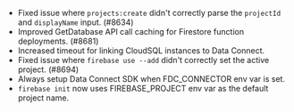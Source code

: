 - Fixed issue where `projects:create` didn't correctly parse the `projectId` and `displayName` input. (#8634)
- Improved GetDatabase API call caching for Firestore function deployments. (#8681)
- Increased timeout for linking CloudSQL instances to Data Connect.
- Fixed issue where `firebase use --add` didn't correctly set the active project. (#8694)
- Always setup Data Connect SDK when FDC_CONNECTOR env var is set.
- `firebase init` now uses FIREBASE_PROJECT env var as the default project name.
